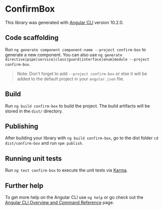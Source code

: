 # ConfirmBox

This library was generated with [Angular CLI](https://github.com/angular/angular-cli) version 10.2.0.

## Code scaffolding

Run `ng generate component component-name --project confirm-box` to generate a new component. You can also use `ng generate directive|pipe|service|class|guard|interface|enum|module --project confirm-box`.
> Note: Don't forget to add `--project confirm-box` or else it will be added to the default project in your `angular.json` file. 

## Build

Run `ng build confirm-box` to build the project. The build artifacts will be stored in the `dist/` directory.

## Publishing

After building your library with `ng build confirm-box`, go to the dist folder `cd dist/confirm-box` and run `npm publish`.

## Running unit tests

Run `ng test confirm-box` to execute the unit tests via [Karma](https://karma-runner.github.io).

## Further help

To get more help on the Angular CLI use `ng help` or go check out the [Angular CLI Overview and Command Reference](https://angular.io/cli) page.
